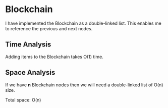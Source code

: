 # Blockchain
I have implemented the Blockchain as a double-linked list. This enables me
to reference the previous and next nodes.

## Time Analysis
Adding items to the Blockchain takes O(1) time.

## Space Analysis
If we have **n** Blockchain nodes then we will need a double-linked list
of O(n) size.

Total space: O(n)
